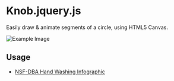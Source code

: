 # Knob.jquery.js

Easily draw & animate segments of a circle, using HTML5 Canvas. 

![Example Image]

[Example Image]: http://c.nath.is/PKWq/Image%202013.05.31%2014%3A16%3A45.png "Example Image"

## Usage

 - [NSF-DBA Hand Washing Infographic](http://nsf-dba.com/handwashing-advice-infographic)
